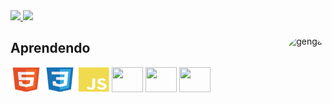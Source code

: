 <div align="center">
  <a href="https://github.com/marceloOrtega">
  </a>
</div>
<div>
  <a href="https://github.com/tavaresgs">
    <img height="180em" src="https://github-readme-stats.vercel.app/api/top-langs/?username=marceloOrtega&layout=compact&langs_count=7&theme=dracula"/>
    <img height="180em" src="https://github-readme-stats.vercel.app/api?username=marceloOrtega&show_icons=true&theme=dracula&include_all_commits=true&count_private=true"/>
  </a>
</div>

## Aprendendo 
<div align="left">
  <img align="center"  height="40" width="50" src="https://raw.githubusercontent.com/devicons/devicon/master/icons/html5/html5-original.svg">
  <img align="center"  height="40" width="50" src="https://raw.githubusercontent.com/devicons/devicon/master/icons/css3/css3-original.svg">
  <img align="center"  height="40" width="50" src="https://raw.githubusercontent.com/devicons/devicon/master/icons/javascript/javascript-plain.svg">
  <img align="center"  height="40" width="50" src="https://cdn-icons-png.flaticon.com/512/4248/4248443.png"/>
  <img align="center"  height="40" width="50" src="https://cdn.jsdelivr.net/gh/devicons/devicon/icons/nodejs/nodejs-original.svg" />
  <img align="center"  height="40" width="50" src="https://cdn.jsdelivr.net/gh/devicons/devicon/icons/react/react-original-wordmark.svg" />
  <img align="right" alt="gengar" height="150" style="border-radius: 75px; margin-top: -50px;" src="https://i.pinimg.com/originals/4f/d0/c0/4fd0c049c173c9beb5a0101a84deb6f9.gif">
</div>                

